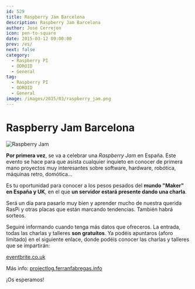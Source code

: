 ```yaml
---
id: 529
title: Raspberry Jam Barcelona
description: Raspberry Jam Barcelona
author: Jose Cerrejon
icon: pen-to-square
date: 2015-03-12 09:00:00
prev: /es/
next: false
category:
  - Raspberry PI
  - ODROID
  - General
tag:
  - Raspberry PI
  - ODROID
  - General
image: /images/2015/03/raspberry_jam.png
---
```


# Raspberry Jam Barcelona

![Raspberry Jam](/images/2015/03/raspberry_jam.png)

**Por primera vez**, se va a celebrar una *Raspberry Jam* en España. Este evento se hace para que asista cualquier inquieto en conocer de primera mano proyectos muy interesantes sobre software, hardware, robótica, máquinas retro, domótica...

Es tu oportunidad para conocer a los pesos pesados del **mundo "Maker" en España y UK**, en el que **un servidor estará presente dando una charla**.

Será un día para pasarlo muy bien y aprender mucho de nuestra querida RasPi y otras placas que están marcando tendencias. También habrá sorteos.

Seguiré informando cuando tenga más datos que ofreceros. La entrada, todas las charlas y talleres **son gratuítos**. Ya podéis apuntaros (aforo limitado) en el siguiente enlace, donde podéis conocer las charlas y talleres que se impartirán:

[eventbrite.co.uk](http://www.eventbrite.co.uk/e/entradas-raspberry-pi-jam-barcelona-15926580832)

Más info: [projectlog.ferranfabregas.info](http://projectlog.ferranfabregas.info/raspberry-pi-jam-barcelona/)

¡Os esperamos!